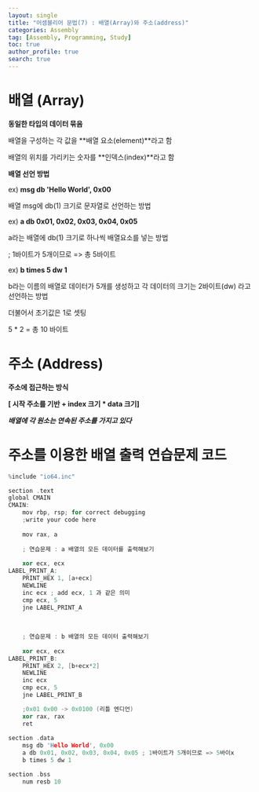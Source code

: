 ```yaml
---
layout: single
title: "어셈블리어 문법(7) : 배열(Array)와 주소(address)"
categories: Assembly
tag: [Assembly, Programming, Study]
toc: true
author_profile: true
search: true
---
```


# 배열 (Array)

**동일한 타입의 데이터 묶음**

배열을 구성하는 각 값을 **배열 요소(element)**라고 함

배열의 위치를 가리키는 숫자를 **인덱스(index)**라고 함



**배열 선언 방법**

ex) **msg db 'Hello World', 0x00**

배열 msg에 db(1) 크기로 문자열로 선언하는 방법   



ex) **a db 0x01, 0x02, 0x03, 0x04, 0x05** 

a라는 배열에 db(1) 크기로 하나씩 배열요소를 넣는 방법

; 1바이트가 5개이므로 => 총 5바이트   



ex) **b times 5 dw 1** 

b라는 이름의 배열로 데이터가 5개를 생성하고 각 데이터의 크기는 2바이트(dw) 라고 선언하는 방법

더불어서 초기값은 1로 셋팅

5 * 2 = 총 10 바이트   



# 주소 (Address)

**주소에 접근하는 방식** 

**[ 시작 주소를 기반 + index 크기 * data 크기]**



***배열에 각 원소는 연속된 주소를 가지고 있다***



# 주소를 이용한 배열 출력 연습문제 코드

```c++
%include "io64.inc"

section .text
global CMAIN
CMAIN:
    mov rbp, rsp; for correct debugging
    ;write your code here
    
    mov rax, a
    
    ; 연습문제 : a 배열의 모든 데이터를 출력해보기
    
    xor ecx, ecx
LABEL_PRINT_A:
    PRINT_HEX 1, [a+ecx]
    NEWLINE
    inc ecx ; add ecx, 1 과 같은 의미
    cmp ecx, 5
    jne LABEL_PRINT_A
    
        
   
    ; 연습문제 : b 배열의 모든 데이터 출력해보기
    
    xor ecx, ecx
LABEL_PRINT_B:
    PRINT_HEX 2, [b+ecx*2]
    NEWLINE
    inc ecx
    cmp ecx, 5
    jne LABEL_PRINT_B

    ;0x01 0x00 -> 0x0100 (리틀 엔디언) 
    xor rax, rax
    ret
    
section .data
    msg db 'Hello World', 0x00
    a db 0x01, 0x02, 0x03, 0x04, 0x05 ; 1바이트가 5개이므로 => 5바이x
    b times 5 dw 1 

section .bss
    num resb 10
```

